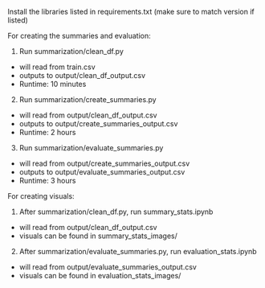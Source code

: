 Install the libraries listed in requirements.txt (make sure to match version if listed)

For creating the summaries and evaluation:
1. Run summarization/clean_df.py
  - will read from train.csv
  - outputs to output/clean_df_output.csv
  - Runtime: 10 minutes
2. Run summarization/create_summaries.py
  - will read from output/clean_df_output.csv
  - outputs to output/create_summaries_output.csv
  - Runtime: 2 hours
3. Run summarization/evaluate_summaries.py
  - will read from output/create_summaries_output.csv
  - outputs to output/evaluate_summaries_output.csv
  - Runtime: 3 hours

For creating visuals:
1. After summarization/clean_df.py, run summary_stats.ipynb
  - will read from output/clean_df_output.csv
  - visuals can be found in summary_stats_images/
2. After summarization/evaluate_summaries.py, run evaluation_stats.ipynb
  - will read from output/evaluate_summaries_output.csv
  - visuals can be found in evaluation_stats_images/